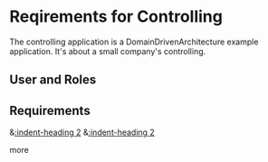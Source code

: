 # Reqirements for Controlling
The controlling application is a DomainDrivenArchitecture example application. It's about a small company's controlling.

## User and Roles

## Requirements
&[:indent-heading 2](requirements/req/R001.md)
&[:indent-heading 2](tests/test/T001.md)

more